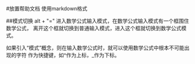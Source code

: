 #放置帮助文档
使用markdown格式


##模式切换
alt + "=" 进入数学公式输入模式，在数学公式输入模式有一个框围住数学公式，
离开这个框就切换到普通输入模式，进入这个框就切换到数学公式模式。

如果引入“模式”概念，则在输入数学公式时，就可以使用数学公式中根本不可能出现的字符
作为快捷键，如^作为上标，_作为下标。



